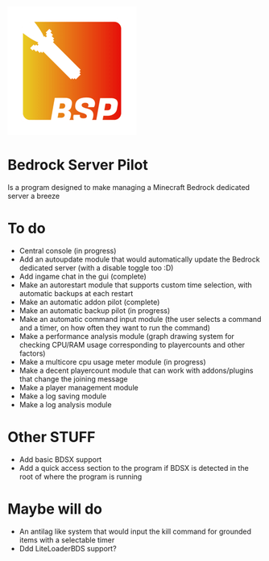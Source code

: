![](https://github.com/legitbox/BSP/blob/main/BSPpng_icon.png?raw=true)
# Bedrock Server Pilot
Is a program designed to make managing a Minecraft Bedrock dedicated server a breeze

# To do
  - Central console (in progress)
  - Add an autoupdate module that would automatically update the Bedrock dedicated server (with a disable toggle too :D)
  - Add ingame chat in the gui (complete)
  - Make an autorestart module that supports custom time selection, with automatic backups at each restart
  - Make an automatic addon pilot (complete)
  - Make an automatic backup pilot (in progress)
  - Make an automatic command input module (the user selects a command and a timer, on how often they want to run the command)
  - Make a performance analysis module (graph drawing system for checking CPU/RAM usage corresponding to playercounts and other factors)
  - Make a multicore cpu usage meter module (in progress)
  - Make a decent playercount module that can work with addons/plugins that change the joining message
  - Make a player management module
  - Make a log saving module
  - Make a log analysis module
# Other STUFF
  - Add basic BDSX support
  - Add a quick access section to the program if BDSX is detected in the root of where the program is running
  
# Maybe will do
  - An antilag like system that would input the kill command for grounded items with a selectable timer
  - Ddd LiteLoaderBDS support?
  
